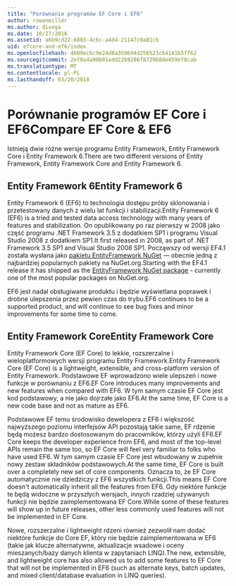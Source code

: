 ```yaml
---
title: "Porównanie programów EF Core i EF6"
author: rowanmiller
ms.author: divega
ms.date: 10/27/2016
ms.assetid: a6b9cd22-6803-4c6c-a4d4-21147c0a81cb
uid: efcore-and-ef6/index
ms.openlocfilehash: 4609ecbc9e24d8a359694d256523c64141b5ff62
ms.sourcegitcommit: 2ef0a4a90b01edd22b9206f8729b8de459ef8cab
ms.translationtype: MT
ms.contentlocale: pl-PL
ms.lasthandoff: 03/20/2018
---
```

# <a name="compare-ef-core--ef6"></a><span data-ttu-id="6398e-102">Porównanie programów EF Core i EF6</span><span class="sxs-lookup"><span data-stu-id="6398e-102">Compare EF Core & EF6</span></span>

<span data-ttu-id="6398e-103">Istnieją dwie różne wersje programu Entity Framework, Entity Framework Core i Entity Framework 6.</span><span class="sxs-lookup"><span data-stu-id="6398e-103">There are two different versions of Entity Framework, Entity Framework Core and Entity Framework 6.</span></span>

## <a name="entity-framework-6"></a><span data-ttu-id="6398e-104">Entity Framework 6</span><span class="sxs-lookup"><span data-stu-id="6398e-104">Entity Framework 6</span></span>

<span data-ttu-id="6398e-105">Entity Framework 6 (EF6) to technologia dostępu próby sklonowania i przetestowany danych z wielu lat funkcji i stabilizacji.</span><span class="sxs-lookup"><span data-stu-id="6398e-105">Entity Framework 6 (EF6) is a tried and tested data access technology with many years of features and stabilization.</span></span> <span data-ttu-id="6398e-106">On opublikowany po raz pierwszy w 2008 jako część programu .NET Framework 3.5 z dodatkiem SP1 i programu Visual Studio 2008 z dodatkiem SP1.</span><span class="sxs-lookup"><span data-stu-id="6398e-106">It first released in 2008, as part of .NET Framework 3.5 SP1 and Visual Studio 2008 SP1.</span></span> <span data-ttu-id="6398e-107">Począwszy od wersji EF4.1 została wysłana jako [pakietu EntityFramework NuGet](https://www.nuget.org/packages/EntityFramework/) — obecnie jedną z najbardziej popularnych pakiety na NuGet.org.</span><span class="sxs-lookup"><span data-stu-id="6398e-107">Starting with the EF4.1 release it has shipped as the [EntityFramework NuGet package](https://www.nuget.org/packages/EntityFramework/) - currently one of the most popular packages on NuGet.org.</span></span>

<span data-ttu-id="6398e-108">EF6 jest nadal obsługiwane produktu i będzie wyświetlana poprawek i drobne ulepszenia przez pewien czas do trybu.</span><span class="sxs-lookup"><span data-stu-id="6398e-108">EF6 continues to be a supported product, and will continue to see bug fixes and minor improvements for some time to come.</span></span>

## <a name="entity-framework-core"></a><span data-ttu-id="6398e-109">Entity Framework Core</span><span class="sxs-lookup"><span data-stu-id="6398e-109">Entity Framework Core</span></span>

<span data-ttu-id="6398e-110">Entity Framework Core (EF Core) to lekkie, rozszerzalne i wieloplatformowych wersji programu Entity Framework.</span><span class="sxs-lookup"><span data-stu-id="6398e-110">Entity Framework Core (EF Core) is a lightweight, extensible, and cross-platform version of Entity Framework.</span></span> <span data-ttu-id="6398e-111">Podstawowe EF wprowadzono wiele ulepszeń i nowe funkcje w porównaniu z EF6.</span><span class="sxs-lookup"><span data-stu-id="6398e-111">EF Core introduces many improvements and new features when compared with EF6.</span></span> <span data-ttu-id="6398e-112">W tym samym czasie EF Core jest kod podstawowy, a nie jako dojrzałe jako EF6.</span><span class="sxs-lookup"><span data-stu-id="6398e-112">At the same time, EF Core is a new code base and not as mature as EF6.</span></span>

<span data-ttu-id="6398e-113">Podstawowe EF temu środowisko dewelopera z EF6 i większość najwyższego poziomu interfejsów API pozostają takie same, EF rdzenie będą możesz bardzo dostosowanym do pracowników, którzy użyli EF6.</span><span class="sxs-lookup"><span data-stu-id="6398e-113">EF Core keeps the developer experience from EF6, and most of the top-level APIs remain the same too, so EF Core will feel very familiar to folks who have used EF6.</span></span> <span data-ttu-id="6398e-114">W tym samym czasie EF Core jest wbudowany w zupełnie nowy zestaw składników podstawowych.</span><span class="sxs-lookup"><span data-stu-id="6398e-114">At the same time, EF Core is built over a completely new set of core components.</span></span> <span data-ttu-id="6398e-115">Oznacza to, że EF Core automatycznie nie dziedziczy z EF6 wszystkich funkcji.</span><span class="sxs-lookup"><span data-stu-id="6398e-115">This means EF Core doesn't automatically inherit all the features from EF6.</span></span> <span data-ttu-id="6398e-116">Gdy niektóre funkcje te będą widoczne w przyszłych wersjach, innych rzadziej używanych funkcji nie będzie zaimplementowana EF Core.</span><span class="sxs-lookup"><span data-stu-id="6398e-116">While some of these features will show up in future releases, other less commonly used features will not be implemented in EF Core.</span></span>

<span data-ttu-id="6398e-117">Nowe, rozszerzalne i lightweight rdzeni również zezwolił nam dodać niektóre funkcje do Core EF, który nie będzie zaimplementowana w EF6 (takie jak klucze alternatywne, aktualizacje wsadowe i oceny mieszanych/bazy danych klienta w zapytaniach LINQ).</span><span class="sxs-lookup"><span data-stu-id="6398e-117">The new, extensible, and lightweight core has also allowed us to add some features to EF Core that will not be implemented in EF6 (such as alternate keys, batch updates, and mixed client/database evaluation in LINQ queries).</span></span>
